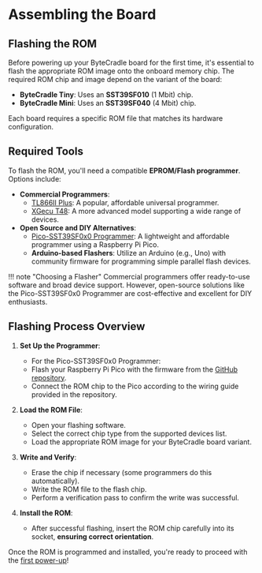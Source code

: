 # Assembling the Board

## Flashing the ROM

Before powering up your ByteCradle board for the first time, it's essential to flash the appropriate ROM image onto the onboard memory chip. The required ROM chip and image depend on the variant of the board:

- **ByteCradle Tiny**: Uses an **SST39SF010** (1 Mbit) chip.
- **ByteCradle Mini**: Uses an **SST39SF040** (4 Mbit) chip.

Each board requires a specific ROM file that matches its hardware configuration.

## Required Tools

To flash the ROM, you'll need a compatible **EPROM/Flash programmer**. Options include:

- **Commercial Programmers**:
    * [TL866II Plus](https://www.autoelectric.cn/en/tl866_main.html): A popular, affordable universal programmer.
    * [XGecu T48](https://www.xgecu.com/EN/): A more advanced model supporting a wide range of devices.
- **Open Source and DIY Alternatives**:
    * [Pico-SST39SF0x0 Programmer](https://github.com/ifilot/pico-sst39sf0x0-programmer): A lightweight and affordable programmer using a Raspberry Pi Pico.
    * **Arduino-based Flashers**: Utilize an Arduino (e.g., Uno) with community firmware for programming simple parallel flash devices.

!!! note "Choosing a Flasher"
    Commercial programmers offer ready-to-use software and broad device support. However, open-source solutions like the Pico-SST39SF0x0 Programmer are cost-effective and excellent for DIY enthusiasts.

## Flashing Process Overview

1. **Set Up the Programmer**:
    - For the Pico-SST39SF0x0 Programmer:
    - Flash your Raspberry Pi Pico with the firmware from the [GitHub repository](https://github.com/ifilot/pico-sst39sf0x0-programmer).
    - Connect the ROM chip to the Pico according to the wiring guide provided in the repository.

2. **Load the ROM File**:
    - Open your flashing software.
    - Select the correct chip type from the supported devices list.
    - Load the appropriate ROM image for your ByteCradle board variant.

3. **Write and Verify**:
    - Erase the chip if necessary (some programmers do this automatically).
    - Write the ROM file to the flash chip.
    - Perform a verification pass to confirm the write was successful.

4. **Install the ROM**:
    - After successful flashing, insert the ROM chip carefully into its socket, **ensuring correct orientation**.

Once the ROM is programmed and installed, you're ready to proceed with the [first power-up](first-power-up.md)!
